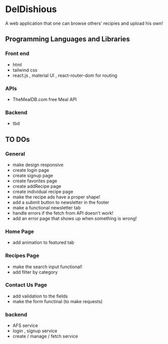 # DelDishious

A web application that one can browse others' recipies and upload his own!

## Programming Languages and Libraries

### Front end

- html
- tailwind css
- react.js , material UI , react-router-dom for routing

### APIs

- TheMealDB.com free Meal API

### Backend

- tbd

## TO DOs

### General

- make design responsive
- create login page
- create signup page
- create favorites page
- create addRecipe page
- create individual recipe page
- make the recipe ads have a proper shape!
- add a submit button to newsletter in the footer
- make a functional newsletter tab
- handle errors if the fetch from API doesn't work!
- add an error page that shows up when something is wrong!

### Home Page

- add animation to featured tab

### Recipes Page

- make the search input functional!
- add filter by category

### Contact Us Page

- add validation to the fields
- make the form functinal (to make requests)

### backend

- AFS service
- login , signup service
- create / manage / fetch service
